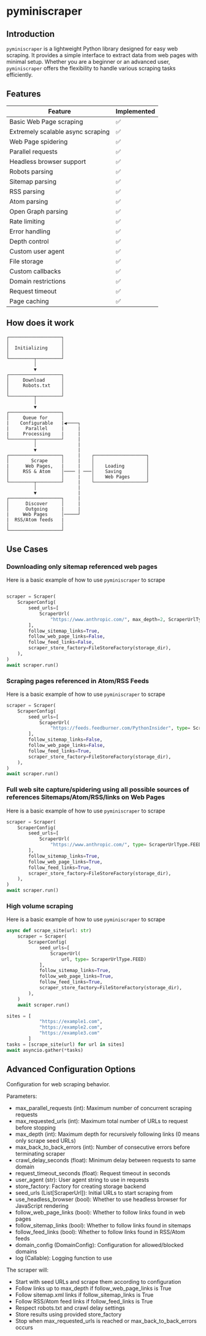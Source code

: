 # pyminiscraper

## Introduction

`pyminiscraper` is a lightweight Python library designed for easy web scraping. It provides a simple interface to extract data from web pages with minimal setup. Whether you are a beginner or an advanced user, `pyminiscraper` offers the flexibility to handle various scraping tasks efficiently.

## Features

| Feature | Implemented |
|---------|------------|
| Basic Web Page scraping | ✅ |
| Extremely scalable async scraping | ✅ |
| Web Page spidering | ✅ |
| Parallel requests | ✅ |
| Headless browser support | ✅ |
| Robots parsing | ✅ |
| Sitemap parsing | ✅ |
| RSS parsing | ✅ |
| Atom parsing | ✅ |
| Open Graph parsing | ✅ |
| Rate limiting | ✅ |
| Error handling | ✅ |
| Depth control | ✅ |
| Custom user agent | ✅ |
| File storage | ✅ |
| Custom callbacks | ✅ |
| Domain restrictions | ✅ |
| Request timeout | ✅ |
| Page caching | ✅ |

## How does it work

```
┌───────────────────┐
│                   │
│  Initializing     │
│                   │
└─────────┬─────────┘
          │
          ▼
┌───────────────────┐
│     Download      │
│     Robots.txt    │
│                   │
└─────────┬─────────┘
          │
          ▼
┌───────────────────┐
│     Queue for     │
|    Configurable   |◀────┐
|      Parallel     |     |
|     Processing    |     |
└─────────┬─────────┘     |
          │               |
          ▼               |
┌───────────────────┐     |    ┌───────────────────┐
│        Scrape     │     |    │                   │
|      Web Pages,   |     |    │    Loading        │
│     RSS & Atom    │──── | ───│    Saving         │
│                   │     |    │    Web Pages      │    
└─────────┬─────────┘     |    └───────────────────┘ 
          │               |
          ▼               |
┌───────────────────┐     |
│      Discover     │     |   
│      Outgoing     |     |
|     Web Pages     │─────┘
|  RSS/Atom feeds   |
│                   │
└───────────────────┘
```

## Use Cases

### Downloading only sitemap referenced web pages

Here is a basic example of how to use `pyminiscraper` to scrape 

```python

scraper = Scraper(
    ScraperConfig(
        seed_urls=[
            ScraperUrl(
                "https://www.anthropic.com/", max_depth=2, ScraperUrlType.HTML)
        ],
        follow_sitemap_links=True,
        follow_web_page_links=False,
        follow_feed_links=False,
        scraper_store_factory=FileStoreFactory(storage_dir),
    ),
)
await scraper.run()

```

### Scraping pages referenced in Atom/RSS Feeds

Here is a basic example of how to use `pyminiscraper` to scrape 

```python
scraper = Scraper(
    ScraperConfig(
        seed_urls=[
            ScraperUrl(
                "https://feeds.feedburner.com/PythonInsider", type= ScraperUrlType.FEED)
        ],
        follow_sitemap_links=False,
        follow_web_page_links=False,
        follow_feed_links=True,
        scraper_store_factory=FileStoreFactory(storage_dir),
    ),
)
await scraper.run()
```

### Full web site capture/spidering using all possible sources of references Sitemaps/Atom/RSS/links on Web Pages

Here is a basic example of how to use `pyminiscraper` to scrape 

```python
scraper = Scraper(
    ScraperConfig(
        seed_urls=[
            ScraperUrl(
                "https://www.anthropic.com/", type= ScraperUrlType.FEED)
        ],
        follow_sitemap_links=True,
        follow_web_page_links=True,
        follow_feed_links=True,
        scraper_store_factory=FileStoreFactory(storage_dir),
    ),
)
await scraper.run()
```

### High volume scraping

Here is a basic example of how to use `pyminiscraper` to scrape 

```python
async def scrape_site(url: str)
    scraper = Scraper(
        ScraperConfig(
            seed_urls=[
                ScraperUrl(
                    url, type= ScraperUrlType.FEED)
            ],
            follow_sitemap_links=True,
            follow_web_page_links=True,
            follow_feed_links=True,
            scraper_store_factory=FileStoreFactory(storage_dir),
        ),
    )
    await scraper.run()

sites = [
            "https://example1.com", 
            "https://example2.com", 
            "https://example3.com"
        ]
tasks = [scrape_site(url) for url in sites]
await asyncio.gather(*tasks)
```

## Advanced Configuration Options

Configuration for web scraping behavior.

Parameters:
- max_parallel_requests (int): Maximum number of concurrent scraping requests
- max_requested_urls (int): Maximum total number of URLs to request before stopping
- max_depth (int): Maximum depth for recursively following links (0 means only scrape seed URLs)
- max_back_to_back_errors (int): Number of consecutive errors before terminating scraper
- crawl_delay_seconds (float): Minimum delay between requests to same domain
- request_timeout_seconds (float): Request timeout in seconds
- user_agent (str): User agent string to use in requests
- store_factory: Factory for creating storage backend
- seed_urls (List[ScraperUrl]): Initial URLs to start scraping from
- use_headless_browser (bool): Whether to use headless browser for JavaScript rendering
- follow_web_page_links (bool): Whether to follow links found in web pages
- follow_sitemap_links (bool): Whether to follow links found in sitemaps
- follow_feed_links (bool): Whether to follow links found in RSS/Atom feeds
- domain_config (DomainConfig): Configuration for allowed/blocked domains
- log (Callable): Logging function to use

The scraper will:
- Start with seed URLs and scrape them according to configuration
- Follow links up to max_depth if follow_web_page_links is True
- Follow sitemap.xml links if follow_sitemap_links is True 
- Follow RSS/Atom feed links if follow_feed_links is True
- Respect robots.txt and crawl delay settings
- Store results using provided store_factory
- Stop when max_requested_urls is reached or max_back_to_back_errors occurs
